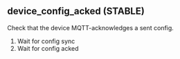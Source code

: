 
## device_config_acked (STABLE)

Check that the device MQTT-acknowledges a sent config.

1. Wait for config sync
1. Wait for config acked
